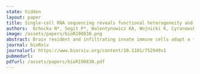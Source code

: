 ```yaml
---
state: hidden
layout: paper
title: Single-cell RNA sequencing reveals functional heterogeneity and sex differences of glioma-associated brain macrophages
authors:  Ochocka N*, Segit P*, Walentynowicz KA, Wojnicki K, Cyranowski S, Swatler J, <b>Mieczkowski J</b>#, Kaminska B#
image: /assets/papers/bioR190830.png
abstract: Brain resident and infiltrating innate immune cells adapt a tumor-supportive phenotype in the glioma microenvironment. Flow cytometry analysis supported by a single-cell RNA sequencing study of human gliomas indicate considerable cell type heterogeneity. It remains disputable whether microglia and infiltrating macrophages have the same or distinct roles in supporting glioma progression. Here, we performed single-cell transcriptomics analyses of CD11b+ cells sorted from murine syngeneic gliomas, indicating distinct activity of microglia, infiltrating monocytes/macrophages and CNS border-associated macrophages. Our results demonstrate a previously immeasurable scale of molecular heterogeneity in the innate immune response in gliomas. We identified genes differentially expressed in activated microglia from glioma-bearing mice of different sex, and profound overexpression of the MHCII genes by male microglial cells, which we also observed in bulk human glioma samples. Sex-specific gene expression in microglia in the glioma microenvironment may be relevant to sex differences in incidence and outcomes of glioblastoma patients.
journal: bioRxiv
journalurl: https://www.biorxiv.org/content/10.1101/752949v1
pubmedurl:  
pdfurl: /assets/papers/bioR190830.pdf
---
```



